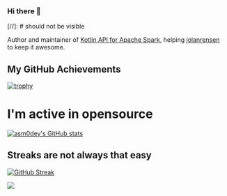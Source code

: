 ### Hi there 👋

[//]: # should not be visible

Author and maintainer of [Kotlin API for Apache Spark](https://github.com/JetBrains/kotlin-spark-api), helping [jolanrensen](https://github.com/jolanrensen) to keep it awesome.

## My GitHub Achievements

[![trophy](https://github-profile-trophy.vercel.app/?username=asm0dey&theme=gruvbox&no-frame=true&column=4)](https://github.com/ryo-ma/github-profile-trophy)

# I'm active in opensource

[![asm0dey's GitHub stats](https://github-readme-stats.vercel.app/api?username=asm0dey&count_private=true&theme=gruvbox&hide_border=true)](https://github.com/anuraghazra/github-readme-stats)

## Streaks are not always that easy

 [![GitHub Streak](https://github-readme-streak-stats.herokuapp.com?user=asm0dey&theme=gruvbox&hide_border=true&date_format=%5BY%2F%5Dn%2Fj)](https://git.io/streak-stats) 
 
 ![](https://raw.githubusercontent.com/asm0dey/asm0dey/output/github-contribution-grid-snake.svg)
 

<!--
**asm0dey/asm0dey** is a ✨ _special_ ✨ repository because its `README.md` (this file) appears on your GitHub profile.

Here are some ideas to get you started:

- 🔭 I’m currently working on ...
- 🌱 I’m currently learning ...
- 👯 I’m looking to collaborate on ...
- 🤔 I’m looking for help with ...
- 💬 Ask me about ...
- 📫 How to reach me: ...
- 😄 Pronouns: ...
- ⚡ Fun fact: ...
-->
